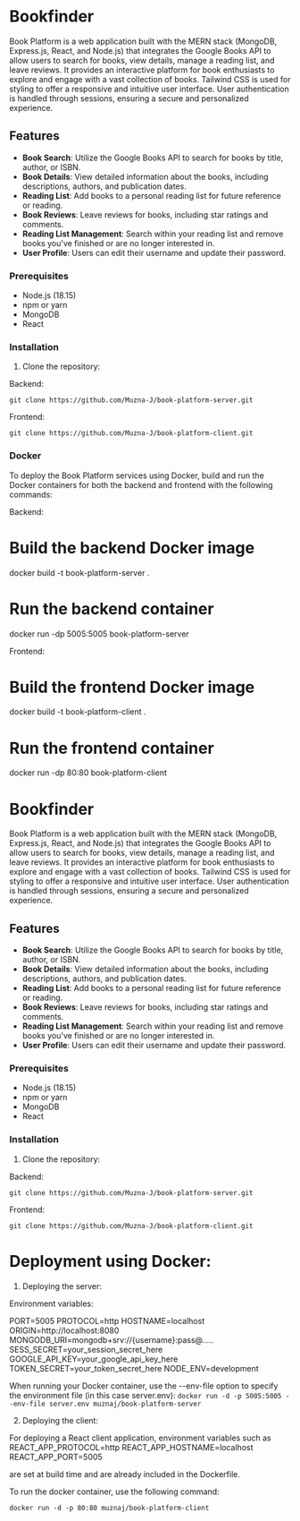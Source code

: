 # Bookfinder

Book Platform is a web application built with the MERN stack (MongoDB, Express.js, React, and Node.js) that integrates the Google Books API to allow users to search for books, view details, manage a reading list, and leave reviews. It provides an interactive platform for book enthusiasts to explore and engage with a vast collection of books. Tailwind CSS is used for styling to offer a responsive and intuitive user interface. User authentication is handled through sessions, ensuring a secure and personalized experience.

## Features

- **Book Search**: Utilize the Google Books API to search for books by title, author, or ISBN.
- **Book Details**: View detailed information about the books, including descriptions, authors, and publication dates.
- **Reading List**: Add books to a personal reading list for future reference or reading.
- **Book Reviews**: Leave reviews for books, including star ratings and comments.
- **Reading List Management**: Search within your reading list and remove books you've finished or are no longer interested in.
- **User Profile**: Users can edit their username and update their password.

### Prerequisites

- Node.js (18.15)
- npm or yarn
- MongoDB
- React

### Installation

1. Clone the repository:

Backend:

`git clone https://github.com/Muzna-J/book-platform-server.git`

Frontend:

`git clone https://github.com/Muzna-J/book-platform-client.git`

### Docker

To deploy the Book Platform services using Docker, build and run the Docker containers for both the backend and frontend with the following commands:

Backend:

# Build the backend Docker image

docker build -t book-platform-server .

# Run the backend container

docker run -dp 5005:5005 book-platform-server

Frontend:

# Build the frontend Docker image

docker build -t book-platform-client .

# Run the frontend container

docker run -dp 80:80 book-platform-client

# Bookfinder

Book Platform is a web application built with the MERN stack (MongoDB, Express.js, React, and Node.js) that integrates the Google Books API to allow users to search for books, view details, manage a reading list, and leave reviews. It provides an interactive platform for book enthusiasts to explore and engage with a vast collection of books. Tailwind CSS is used for styling to offer a responsive and intuitive user interface. User authentication is handled through sessions, ensuring a secure and personalized experience.

## Features

- **Book Search**: Utilize the Google Books API to search for books by title, author, or ISBN.
- **Book Details**: View detailed information about the books, including descriptions, authors, and publication dates.
- **Reading List**: Add books to a personal reading list for future reference or reading.
- **Book Reviews**: Leave reviews for books, including star ratings and comments.
- **Reading List Management**: Search within your reading list and remove books you've finished or are no longer interested in.
- **User Profile**: Users can edit their username and update their password.

### Prerequisites

- Node.js (18.15)
- npm or yarn
- MongoDB
- React

### Installation

1. Clone the repository:

Backend:

`git clone https://github.com/Muzna-J/book-platform-server.git`

Frontend:

`git clone https://github.com/Muzna-J/book-platform-client.git`

# Deployment using Docker:

1. Deploying the server:

Environment variables:

PORT=5005
PROTOCOL=http
HOSTNAME=localhost
ORIGIN=http://localhost:8080
MONGODB_URI=mongodb+srv://{username}:pass@.....
SESS_SECRET=your_session_secret_here
GOOGLE_API_KEY=your_google_api_key_here
TOKEN_SECRET=your_token_secret_here
NODE_ENV=development

When running your Docker container, use the --env-file option to specify the environment file (in this case server.env):
`docker run -d -p 5005:5005 --env-file server.env muznaj/book-platform-server`

2. Deploying the client:

For deploying a React client application, environment variables such as
REACT_APP_PROTOCOL=http
REACT_APP_HOSTNAME=localhost
REACT_APP_PORT=5005

are set at build time and are already included in the Dockerfile.

To run the docker container, use the following command:

`docker run -d -p 80:80 muznaj/book-platform-client`
